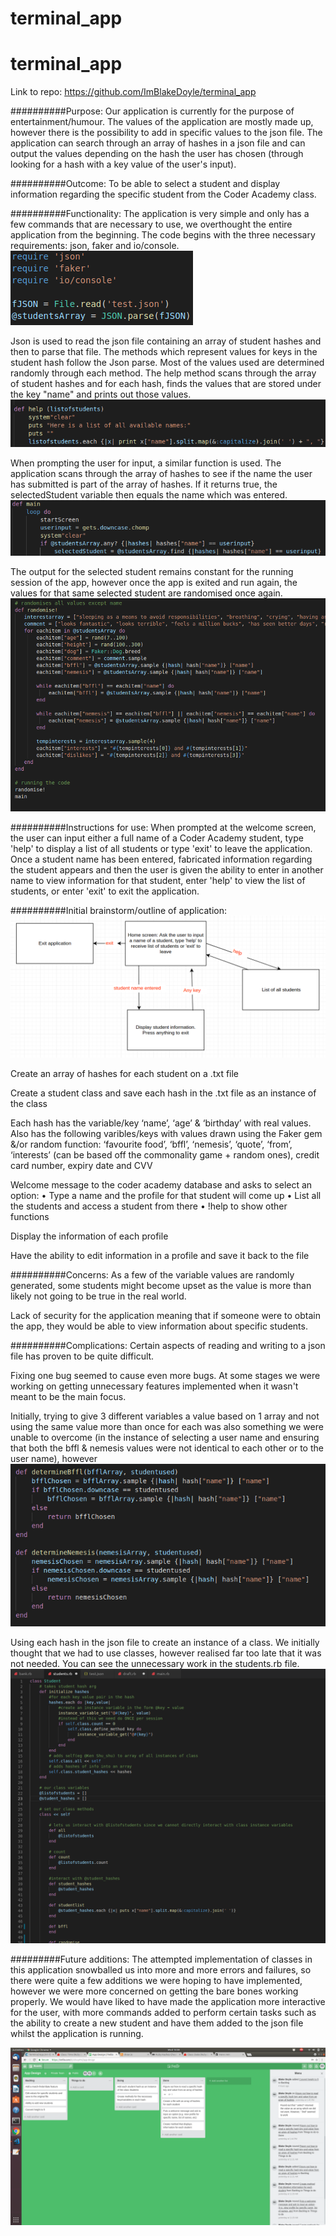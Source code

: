 # terminal_app
# terminal_app

Link to repo: https://github.com/ImBlakeDoyle/terminal_app

##########Purpose: 
Our application is currently for the purpose of entertainment/humour. The values of the application are mostly made up, however there is the possibility to add in specific values to the json file. The application can search through an array of hashes in a json file and can output the values depending on the hash the user has chosen (through looking for a hash with a key value of the user's input).

##########Outcome: 
To be able to select a student and display information regarding the specific student from the Coder Academy class.

##########Functionality: 
The application is very simple and only has a few commands that are necessary to use, we overthought the entire application from the beginning. The code begins with the three necessary requirements: json, faker and io/console.
![require](docs/require.png)


Json is used to read the json file containing an array of student hashes and then to parse that file. 
The methods which represent values for keys in the student hash follow the Json parse. Most of the values used are determined randomly through each method. The help method scans through the array of student hashes and for each hash, finds the values that are stored under the key "name" and prints out those values.
![listnames](docs/listnames.png)


When prompting the user for input, a similar function is used. The application scans through the array of hashes to see if the name the user has submitted is part of the array of hashes. If it returns true, the selectedStudent variable then equals the name which was entered.
![selectuser](docs/selectuser.png)

The output for the selected student remains constant for the running session of the app, however once the app is exited and run again, the values for that same selected student are randomised once again.
![randomise](docs/randomise.png)

##########Instructions for use: 
When prompted at the welcome screen, the user can input either a full name of a Coder Academy student, type 'help' to display a list of all students or type 'exit' to leave the application. Once a student name has been entered, fabricated information regarding the student appears and then the user is given the ability to enter in another name to view information for that student, enter 'help' to view the list of students, or enter 'exit' to exit the application.

##########Initial brainstorm/outline of application:
![workflow](docs/workflow.png)

Create an array of hashes for each student on a .txt file

Create a student class and save each hash in the .txt file as an instance of the class

Each hash has the variable/key ‘name’, ‘age’ & ‘birthday’ with real values. Also has the following varibles/keys with values drawn using the Faker gem &/or random function: ‘favourite food’, ‘bffl’, ‘nemesis’, ‘quote’, ‘from’,  ‘interests’ (can be based off the commonality game + random ones), credit card number, expiry date and CVV

Welcome message to the coder academy database and asks to select an option:
    • Type a name and the profile for that student will come up
    • List all the students and access a student from there
    • !help to show other functions

Display the information of each profile

Have the ability to edit information in a profile and save it back to the file

##########Concerns:
As a few of the variable values are randomly generated, some students might become upset as the value is more than likely not going to be true in the real world.

Lack of security for the application meaning that if someone were to obtain the app, they would be able to view information about specific students.

##########Complications:
Certain aspects of reading and writing to a json file has proven to be quite difficult. 

Fixing one bug seemed to cause even more bugs. At some stages we were working on getting unnecessary features implemented when it wasn't meant to be the main focus.

Initially, trying to give 3 different variables a value based on 1 array and not using the same value more than once for each was also something we were unable to overcome (in the instance of selecting a user name and ensuring that both the bffl & nemesis values were not identical to each other or to the user name), however 
![bfflnemesis](docs/bfflnemesis.png)


Using each hash in the json file to create an instance of a class.
We initially thought that we had to use classes, however realised far too late that it was not needed. You can see the unnecessary work in the students.rb file.
![studentsfile](docs/studentsfile.png)


#########Future additions:
The attempted implementation of classes in this application snowballed us into more and more errors and failures, so there were quite a few additions we were hoping to have implemented, however we were more concerned on getting the bare bones working properly. We would have liked to have made the application more interactive for the user, with more commands added to perform certain tasks such as the ability to create a new student and have them added to the json file whilst the application is running.

![trello](docs/trello.png)




